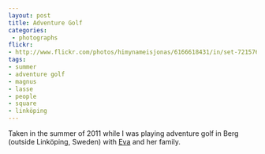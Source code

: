 ```yaml
---
layout: post
title: Adventure Golf
categories:
 - photographs
flickr:
- http://www.flickr.com/photos/himynameisjonas/6166618431/in/set-72157623298803241
tags:
- summer
- adventure golf
- magnus
- lasse
- people
- square
- linköping
---
```

Taken in the summer of 2011 while I was playing adventure golf in Berg (outside Linköping, Sweden) with [Eva](http://log.brusman.net) and her family.